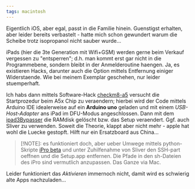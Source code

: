 ```yaml
---
tags: macintosh
---
```

Eigentlich iOS, aber egal, passt in die Familie hinein. Guenstigst erhalten, aber leider bereits verbastelt - hatte mich schon gewundert warum die Scheibe trotz isopropanol nicht sauber wurde...

iPads (hier die 3te Generation mit Wifi+GSM) werden gerne beim Verkauf vergessen zu "entsperren"; d.h. man kommt erst gar nicht in die Programmebene, sondern bleibt in der Anmelderoutine haengen. Ja, es existieren Hacks, darunter auch die Option mittels Entfernung einiger Widerstaende. Wie bei meinem Exemplar geschehen, nur leider stuemperhaft.

Ich habs dann mittels Software-Hack [checkm8-a5](https://github.com/synackuk/checkm8-a5) versucht die Startprozedur beim A5x Chip zu veraendern; hierbei wird der Code mittels Arduino IDE idealerweise auf ein **Arduino uno** geladen und mit einem *USB-Host-Adapter* ans iPad im DFU-Modus angeschlossen. Dann mit dem [ipad3Bypasser](https://alwaysappleftd.com/downloads.html) die RAMdisk gelöscht bzw. das Setup veraendert. Ggf. auch Sliver zu verwenden. Soweit die Theorie, klappt aber nicht mehr - apple hat wohl die Luecke gestopft. Hilft nur ein Ersatzboard aus China...

> [!NOTE]:
> es funktioniert doch, aber ueber Umwege mittels python-Skripte [iPro beta](https://alwaysappleftd.com/ipro_beta_program.html) und unter Zuhilfenahme von Sliver den SSH-part oeffnen und die Setup.app entfernen. Die Pfade in den sh-Dateien des iPro sind vermutlich anzupassen. Das Ganze via Mac.

Leider funktioniert das *Aktivieren* immernoch nicht, damit wird es schwierig alte Apps nachzuladen...
